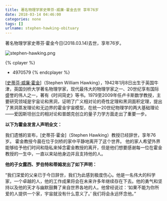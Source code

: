 ```yaml
---
title: 著名物理学家史蒂芬·威廉·霍金去世 享年76岁
date: 2018-03-14 04:46:00
categories: none
tags: []
urlname: stephen-hawking-obituary
---
```

著名物理学家史蒂芬·霍金今日(2018.03.14)去世，享年76岁。


![stephen-hawking.png](https://img.imjad.cn/images/2018/03/14/stephen-hawking.png)

{% cplayer %}
- 4970579
{% endcplayer %}


[[史蒂芬·威廉·霍金](https://en.wikipedia.org/wiki/Stephen_Hawking)]（Stephen William Hawking），1942年1月8日出生于英国牛津，英国剑桥大学著名物理学家，现代最伟大的物理学家之一、20世纪享有国际盛誉的伟人之一，著有《时间简史》等书。1979至2009年任卢卡斯数学教授，主要研究领域是宇宙论和黑洞，证明了广义相对论的奇性定理和黑洞面积定理，提出了黑洞蒸发理论和无边界的霍金宇宙模型，在统一20世纪物理学的两大基础理论——爱因斯坦创立的相对论和普朗克创立的量子力学方面走出了重要一步。

**以下为霍金发言人声明全文：**

我们遗憾的宣布，[史蒂芬·霍金]（Stephen Hawking）教授已经辞世，享年76岁。
霍金教授今晨在位于剑桥的家中平静地离开了这个世界。
他的家人希望外界能够给予他们时间和隐私来悼念霍金教授的离开，但是他们想要感谢每一位在霍金教授的一生中，一直以来站他身边并且支持他的人。

**他的子女露西、罗伯特和蒂姆发出了如下声明：**

“我们深爱的父亲已于今日辞世，我们为此感到极度伤心。他是一名伟大的科学家，一个卓越的人，他的工作成果将会在未来许多年继续存在下去。他的勇气和坚持以及他的天才与幽默鼓舞了来自世界各地的人。他曾经说过：‘如果不能为你所爱的人提供一个家，宇宙就没有什么意义了。’ 我们将会永远怀念他。”
 
<script>document.documentElement.classList.add("gray");</script>